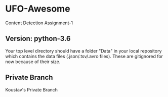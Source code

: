 # UFO-Awesome
Content Detection Assignment-1

## Version: python-3.6

Your top level directory should have a folder "Data" in your local repository which contains the data files (.json/.tsv/.avro files). These are gitignored for now because of their size.  

## Private Branch
Koustav's Private Branch
